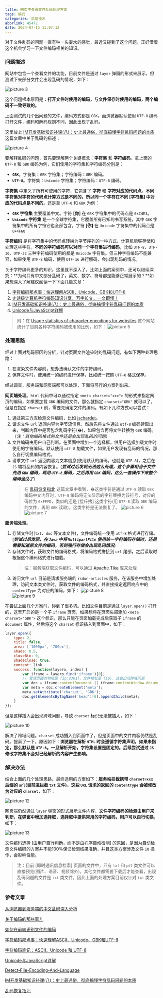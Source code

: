 ```yaml
---
title: 网页中查看文件乱码处理方案
tags: 编码
categories: 后端技术
abbrlink: 45472
date: 2024-07-15 13:07:12
---
```


对于文件乱码的问题一直有种一头雾水的感觉，最近又碰到了这个问题，正好借着这个机会学习一下文件编码相关的知识。

<!--more-->

### 问题描述

网站中包含一个查看文件的功能，目前文件是通过 `layer` 弹窗的形式来展示，但测试下来部分文件会出现乱码的情况，如下：

![picture 3](https://cdn.jsdelivr.net/gh/JokerByrant/Images@main/blog/4b114e5b7cd82b2506f6a4b073c06f163c92d680c15d37e41a62215687323d97.png)

这个问题根本原因是：**打开文件时使用的编码，与文件保存时使用的编码，两个编码不一致导致的。**

上面测试的几个出问题的文件，编码方式都是 `GBK`，而浏览器默认使用 `UTF-8` 编码打开文件，编码和解码规则不同，因此出现了乱码。

这里放上 [IM开发基础知识补课(八)：史上最通俗，彻底搞懂字符乱码问题的本质](http://www.52im.net/thread-2868-1-1.html) 这篇文章中关于乱码的描述：

![picture 4](https://cdn.jsdelivr.net/gh/JokerByrant/Images@main/blog/76e8adf3bac343f2f8ba5edbc68433b3a58e3c3bdf572d843a534ce252428253.png)  

要解释乱码的问题，首先要理解两个关键概念：**字符集** 和 **字符编码**。拿上面的 `UTF-8` 和 `GBK` 编码为例，它们使用的字符集和字符编码分别是：

- **`GBK`**。字符集：`GBK` 字符集；字符编码：`GBK` 编码。
- **`UTF-8`**。字符集：`Unicode` 字符集；字符编码：`UTF-8` 编码。

**字符集** 中定义了所有可使用的字符，它包含了 **字符** 和 **字符对应的代码点**。**不同字符集对字符的代码点计算方式是不同的，所以同一个字符在不同 [字符集] 中对应的代码点是不同的**。还是拿 `UTF-8` 和 `GBK` 为例：

- **`GBK` 字符集** 主要覆盖中文。字符 **[你]** 在 `GBK` 字符集中的代码点是 `0xC4E3`。
- **`Unicode` 字符集** 是一个全球字符集，它覆盖所有已知的书写系统，其中 `GBK` 字符集中的所有字符它也全部包含。字符 **[你]** 在 `Unicode` 字符集中的代码点是 `U+4F60`

**字符编码** 是将字符集中的代码点转换为字节序列的一种方式，计算机能够存储和处理这些字符。**不同的字符编码可以对同一个字符集进行编码**，比如 `UTF-8`、`UTF-16`、`UTF-32` 三种字符编码使用的都是 `Unicode` 字符集。但三种字符编码不能兼容，如果使用 `UTF-8` 编码，使用 `UTF-16` 进行解码，会出现乱码的情况。

关于字符编码更多的知识，这里就不深入了，比如上面的案例中，还可以继续深究：**为何只有中文部分乱码了，英文、数字、符号都是能够正常展示的？**如果想深入了解建议阅读一下下面几篇文章：

1. [字符编码那点事：快速理解ASCII、Unicode、GBK和UTF-8](http://www.52im.net/thread-1693-1-1.html)
2. [史诗级计算机字符编码知识分享，万字长文，一文即懂！](http://www.52im.net/thread-4210-1-1.html)
3. [IM开发基础知识补课(八)：史上最通俗，彻底搞懂字符乱码问题的本质](http://www.52im.net/thread-2868-1-1.html)
4. [Unicode与JavaScript详解](https://www.ruanyifeng.com/blog/2014/12/unicode.html)

> 附：在 [Usage statistics of character encodings for websites](https://w3techs.com/technologies/overview/character_encoding) 这个网站统计了目前各种字符编码被使用的比例，如下：
![picture 5](https://cdn.jsdelivr.net/gh/JokerByrant/Images@main/blog/63eccf39ece42ee181867d9ef04b72672a96d0303a661491db3c6a08a37ef340.png)  


### 处理思路

经过上面对乱码原因的分析，针对页面文件渲染时的乱码问题，有如下两种处理思路：

1. 在渲染文件内容前，想办法确认文件的字符编码。
2. 保存文件时，使用统一的编码进行保存，比如统一按照 `UTF-8` 格式保存。

经过调查，服务端和网页端都可以处理，下面将可行的方案列出来。

**网页端处理**。`html` 代码中可以通过指定 `<meta charset="xxx">` 的形式来指定网页的编码，如果要加载 `GBK` 编码的文件，那么就指定 `charset="GBK"` 就可以了。但是在指定 `charset` 前，需要先确定文件的编码。有如下几种方式可以尝试：

1. 通过第三方库检测文件编码，比如 [jschardet](https://github.com/aadsm/jschardet)。
2. 请求文件 `url` 返回内容为字节流信息，然后先将文件通过 `utf-8` 编码读取出来，判断内容中是否包含乱码字符(�)，如果包含再将文件转换为 `GBK` 编码。（*注：其他编码格式的文件还是会出现乱码的问题*）
3. 文件编码由用户自己判断。在页面中增加一个选择框，供用户选择加载文件时使用的字符编码。默认使用 `utf-8` 加载文件，如果用户发现有乱码的情况，那么自行切换编码格式。
4. 请求文件 `url` 返回内容为文本信息(使用默认的编码，也就是 `UTF-8`)，之后在 `JS` 端将乱码的内容恢复。(***尝试过后发现无法这么处理，这个步骤相当于文件先用 `GBK` 编码，再用 `UTF-8` 解码，之后再用 `GBK` 编码，这么一套操作下来整个编码全乱了***)
   > 在 [乱码恢复指北](https://blog.outv.im/2019/encoding-guide/) 这篇文章中看到，�这类字符是通过 `UTF-8` 读取 `GBK` 编码中文内容时，`UTF-8` 编码将无法显示的字符替换为该符号，对应的码位为 `0xFFFD`，类似的还是 [锟斤拷] 这类字符(用 `UTF-8` 读取 `GBK` 编码的文件，再用 `GBK` 读取)，这类字符是无法恢复了。
![picture 6](https://cdn.jsdelivr.net/gh/JokerByrant/Images@main/blog/1f7789f64136ee3f3af6bf887d4074be24b7d7d2bd510b215ab61d17034d0c55.png)  
![picture 7](https://cdn.jsdelivr.net/gh/JokerByrant/Images@main/blog/84343ae6341a85a655511359d96f11672d0989f37d631849cf1799492993a699.png)  

**服务端处理**。

1. 存储文件时(`txt`、`doc` 等文本文件)，文件编码统一使用 `utf-8` 格式进行存储。(***尝试过后发现，在 `Java` 中将 `MultipartFile` 使用统一字符编码存储时，还是需要知道原文件的编码，否则强行存储会出现乱码情况***)
2. 存储文件时，获取文件的编码格式，将编码格式拼接到 `url` 尾部，之后读取时根据这个编码格式进行加载。
   > 注：服务端获取文件编码，可以通过 [Apache Tika](https://tika.apache.org/) 库来处理
3. 访问文件 `url` 目前是请求服务端的 `rsdun-articles` 服务，在该服务中增加处理，访问文本类文件时，获取文件的编码格式，并直接指定返回响应中的 `contentType` 为对应的编码，如下：
![picture 8](https://cdn.jsdelivr.net/gh/JokerByrant/Images@main/blog/171b852247f48147aac2c0aa829397fd367a4fd640ec7820d349c8fe0421ed4e.png)  
![picture 9](https://cdn.jsdelivr.net/gh/JokerByrant/Images@main/blog/a563da3f3853ae741341fa9a207614cfb0e224dd5b5284efb78c3714c6e0cc50.png)  

在尝试上面几个方案时，碰到了很多坑。比如文件目前是通过 `layer.open()` 打开的，这里开启的是一个子 `iframe` 页面，如果想将在页面头部添加 `<meta charset='GBK'>` 这个标识，那么只能在页面加载完成后获取子 `iframe` 的 `document` 属性，然后将这个 `charset` 标识插入到页面中，如下：

```javascript
layer.open({
    type: 2,
    title: false,
    area: ['1000px', '700px'],
    shade: 0.5,
    closeBtn: 0,
    shadeClose: true,
    content: link,
    success: function(layero, index) {
        var iframe = layero.find('iframe')[0];
        // 管理页面的地址是 {ip:8301}，文件地址是 {ip}，这会出现跨域问题
        var doc = iframe.contentDocument || iframe.contentWindow.document;
        var meta = doc.createElement('meta');
        meta.setAttribute('charset', 'GBK');
        doc.getElementsByTagName('head')[0].appendChild(meta);
    }
});
```

但是这样插入会出现跨域问题，导致 `charset` 标识无法被插入，如下：

![picture 10](https://cdn.jsdelivr.net/gh/JokerByrant/Images@main/blog/e13ced9dc406e4af61204dd1f919af5f46d715e7b7e652c472d167d68848854f.png)  

解决了跨域问题，`charset` 成功插入到页面中了，但是页面中的文件内容仍然是乱码。搜索了一下，原因如下：**浏览器在解析 `HTML` 时会遵循字符集声明，如果未指定，那么默认是 `UTF-8`。一旦解析开始，字符集设置是固定的。后续尝试通过 `JS` 修改字符集不会对已经解析的内容产生影响。**

### 解决办法

结合上面的几个处理思路，最终选用的方案如下：**服务端拦截携带 `charset=xxx` 后缀的 `url`(目前进拦截 `txt` 文件)，这些 `URL` 请求的返回的 `ContentType` 会被修改为对应的 `charset`**，如下：

![picture 12](https://cdn.jsdelivr.net/gh/JokerByrant/Images@main/blog/6103c2685817966d93a0b515a1a94c89079dbe579ed2591ac4e9bb4615b9f571.png)  

网页端仍然通过 `layer` 弹窗的形式展示文件内容，**文件字符编码的检测由用户来判断，在弹窗中增加选择框，选择框中提供常用的字符编码，用户可以自行切换**，如下：

![picture 13](https://cdn.jsdelivr.net/gh/JokerByrant/Images@main/blog/5b5c3d71cbf506775839cf05461da315d2ffa4767dacc4192243e8ae1006224e.png)  

文件编码选择 [由用户自行判断，而不是由程序自动检测] 的原因，是因为自动检测文件编码的方案并不能100%保证检测结果准确，并且这类方案涉及文件 `IO` 操作，会影响性能。

> 注：目前 [即时通讯信息检索] 页面的文件中，只有 `txt` 和 `pdf` 类文件可以直接预览(图片、语音、视频除外)，其他文件都需要下载后才能查看，出现乱码问题的文件是 `txt` 类文件，因此上面的处理方案目前仅针对 `txt` 类文件。

### 参考文章

[从浏览器到服务端的中文乱码深入分析](https://www.51cto.com/article/530080.html)

[关于编码的那些事儿](http://feg.netease.com/archives/charset-trivial.html)

[如何在前端识别文件的编码](https://juejin.cn/post/7032211978324181028)

[字符编码那点事：快速理解ASCII、Unicode、GBK和UTF-8](http://www.52im.net/thread-1693-1-1.html)

[字符编码笔记：ASCII，Unicode 和 UTF-8](https://www.ruanyifeng.com/blog/2007/10/ascii_unicode_and_utf-8.html)

[Unicode与JavaScript详解](https://www.ruanyifeng.com/blog/2014/12/unicode.html)

[Detect-File-Encoding-And-Language](https://github.com/gignupg/Detect-File-Encoding-and-Language/wiki)

[IM开发基础知识补课(八)：史上最通俗，彻底搞懂字符乱码问题的本质](http://www.52im.net/thread-2868-1-1.html)

[乱码恢复指北](https://blog.outv.im/2019/encoding-guide/)
